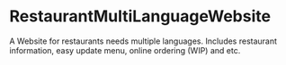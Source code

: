 # RestaurantMultiLanguageWebsite
A Website for restaurants needs multiple languages. Includes restaurant information, easy update menu, online ordering (WIP) and etc.

